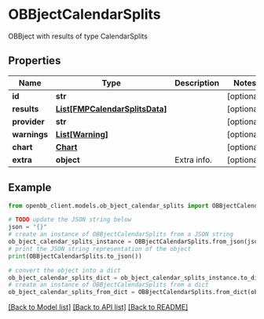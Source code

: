 # OBBjectCalendarSplits

OBBject with results of type CalendarSplits

## Properties

Name | Type | Description | Notes
------------ | ------------- | ------------- | -------------
**id** | **str** |  | [optional] 
**results** | [**List[FMPCalendarSplitsData]**](FMPCalendarSplitsData.md) |  | [optional] 
**provider** | **str** |  | [optional] 
**warnings** | [**List[Warning]**](Warning.md) |  | [optional] 
**chart** | [**Chart**](Chart.md) |  | [optional] 
**extra** | **object** | Extra info. | [optional] 

## Example

```python
from openbb_client.models.ob_bject_calendar_splits import OBBjectCalendarSplits

# TODO update the JSON string below
json = "{}"
# create an instance of OBBjectCalendarSplits from a JSON string
ob_bject_calendar_splits_instance = OBBjectCalendarSplits.from_json(json)
# print the JSON string representation of the object
print(OBBjectCalendarSplits.to_json())

# convert the object into a dict
ob_bject_calendar_splits_dict = ob_bject_calendar_splits_instance.to_dict()
# create an instance of OBBjectCalendarSplits from a dict
ob_bject_calendar_splits_from_dict = OBBjectCalendarSplits.from_dict(ob_bject_calendar_splits_dict)
```
[[Back to Model list]](../README.md#documentation-for-models) [[Back to API list]](../README.md#documentation-for-api-endpoints) [[Back to README]](../README.md)



